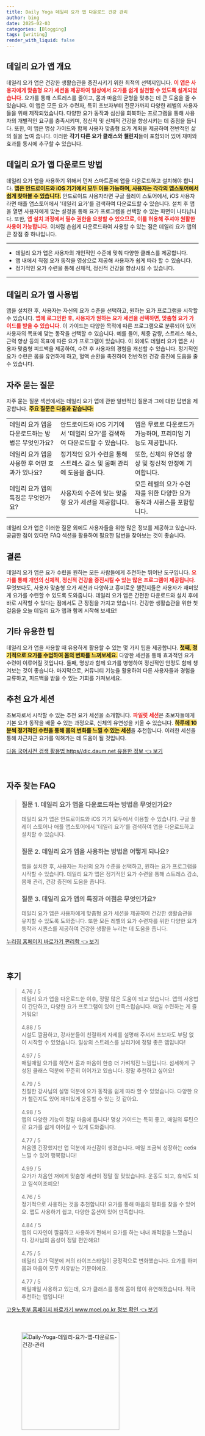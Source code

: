 ```yaml
---
title: Daily Yoga 데일리 요가 앱 다운로드 건강 관리
author: bing
date: 2025-02-03
categories: [Blogging]
tags: [writing]
render_with_liquid: false
---
```



<h2 id='데일리 요가 앱 개요'>데일리 요가 앱 개요</h2>

<p>데일리 요가 앱은 건강한 생활습관을 증진시키기 위한 최적의 선택지입니다. <b><span style="color: #ee2323;">이 앱은 사용자에게 맞춤형 요가 세션을 제공하여 일상에서 요가를 쉽게 실천할 수 있도록 설계되었습니다.</span></b> 요가를 통해 스트레스를 줄이고, 몸과 마음의 균형을 맞추는 데 큰 도움을 줄 수 있습니다. 이 앱은 모든 요가 수련자, 특히 초보자부터 전문가까지 다양한 레벨의 사용자들을 위해 제작되었습니다. 다양한 요가 동작과 심신을 회복하는 프로그램을 통해 사용자의 개별적인 요구를 충족시키며, 정신적 및 신체적 건강을 향상시키는 데 중점을 둡니다. 또한, 이 앱은 명상 가이드와 함께 사용자 맞춤형 요가 계획을 제공하여 전반적인 삶의 질을 높여 줍니다. 이러한 <b>각기 다른 요가 클래스와 챌린지</b>들이 포함되어 있어 재미와 효과를 동시에 추구할 수 있습니다.</p>

<h2 id='데일리 요가 앱 다운로드 방법'>데일리 요가 앱 다운로드 방법</h2>

<p>데일리 요가 앱을 사용하기 위해서 먼저 스마트폰에 앱을 다운로드하고 설치해야 합니다. <b><span style="background-color: #ffe066;">앱은 안드로이드와 iOS 기기에서 모두 이용 가능하며, 사용자는 각각의 앱스토어에서 쉽게 찾아볼 수 있습니다.</span></b> 안드로이드 사용자라면 구글 플레이 스토어에서, iOS 사용자라면 애플 앱스토어에서 '데일리 요가'를 검색하여 다운로드할 수 있습니다. 설치 후 앱을 열면 사용자에게 맞는 설정을 통해 요가 프로그램을 선택할 수 있는 화면이 나타납니다. 또한, <b><span style="color: #ee2323;">앱 설치 과정에서 필수 권한을 요청할 수 있으므로, 이를 허용해 주셔야 원활한 사용이 가능합니다.</span></b> 이처럼 손쉽게 다운로드하여 사용할 수 있는 점은 데일리 요가 앱의 큰 장점 중 하나입니다.</p>

<hr />

<ul>
    <li>데일리 요가 앱은 사용자의 개인적인 수준에 맞춰 다양한 클래스를 제공합니다.</li>
    <li>앱 내에서 직접 요가 동작을 영상으로 제공해 사용자가 쉽게 따라 할 수 있습니다.</li>
    <li>정기적인 요가 수련을 통해 신체적, 정신적 건강을 향상시킬 수 있습니다.</li>
</ul>

<hr />

<h2 id='데일리 요가 앱 사용법'>데일리 요가 앱 사용법</h2>

<p>앱을 설치한 후, 사용자는 자신의 요가 수준을 선택하고, 원하는 요가 프로그램을 시작할 수 있습니다. <b><span style="color: #ee2323;">앱에 로그인한 후, 사용자가 원하는 요가 세션을 선택하면, 맞춤형 요가 가이드를 받을 수 있습니다.</span></b> 이 가이드는 다양한 목적에 따른 프로그램으로 분류되어 있어 사용자의 목표에 맞는 동작을 선택할 수 있습니다. 예를 들어, 체중 감량, 스트레스 해소, 근력 향상 등의 목표에 따른 요가 프로그램이 있습니다. 이 외에도 데일리 요가 앱은 사용자 맞춤형 피드백을 제공하여, 수련 후 사용자의 경험을 개선할 수 있습니다. 정기적인 요가 수련은 몸을 유연하게 하고, 혈액 순환을 촉진하여 전반적인 건강 증진에 도움을 줄 수 있습니다.</p>

<h2 id='자주 묻는 질문'>자주 묻는 질문</h2>

<p>자주 묻는 질문 섹션에서는 데일리 요가 앱에 관한 일반적인 질문과 그에 대한 답변을 제공합니다. <b><span style="background-color: #ffe066;">주요 질문은 다음과 같습니다:</span></b></p>

<table>
    <tr>
        <td>데일리 요가 앱을 다운로드하는 방법은 무엇인가요?</td>
        <td>안드로이드와 iOS 기기에서 '데일리 요가'를 검색하여 다운로드할 수 있습니다.</td>
        <td>앱은 무료로 다운로드가 가능하며, 프리미엄 기능도 제공합니다.</td>
    </tr>
    <tr>
        <td>데일리 요가 앱을 사용한 후 어떤 효과가 있나요?</td>
        <td>정기적인 요가 수련을 통해 스트레스 감소 및 몸매 관리에 도움을 줍니다.</td>
        <td>또한, 신체의 유연성 향상 및 정신적 안정에 기여합니다.</td>
    </tr>
    <tr>
        <td>데일리 요가 앱의 특징은 무엇인가요?</td>
        <td>사용자의 수준에 맞는 맞춤형 요가 세션을 제공합니다.</td>
        <td>모든 레벨의 요가 수련자를 위한 다양한 요가 동작과 시퀀스를 포함합니다.</td>
    </tr>
</table>

<p>데일리 요가 앱은 이러한 질문 외에도 사용자들을 위한 많은 정보를 제공하고 있습니다. 궁금한 점이 있다면 FAQ 섹션을 활용하여 필요한 답변을 찾아보는 것이 좋습니다.</p>

<h2 id='결론'>결론</h2>

<p>데일리 요가 앱은 요가 수련을 원하는 모든 사람들에게 추천하는 뛰어난 도구입니다. <b><span style="color: #ee2323;">요가를 통해 개인의 신체적, 정신적 건강을 증진시킬 수 있는 많은 프로그램이 제공됩니다.</span></b> 무엇보다도, 사용자 맞춤형 요가 세션과 다양하고 흥미로운 챌린지들은 사용자가 재미있게 요가를 수련할 수 있도록 도와줍니다. 데일리 요가 앱은 간편한 다운로드와 설치 후에 바로 시작할 수 있다는 점에서도 큰 장점을 가지고 있습니다. 건강한 생활습관을 위한 첫걸음을 오늘 데일리 요가 앱과 함께 시작해 보세요!</p>

<h2 id='기타 유용한 팁'>기타 유용한 팁</h2>

<p>데일리 요가 앱을 사용할 때 유용하게 활용할 수 있는 몇 가지 팁을 제공합니다. <b><span style="background-color: #ffe066;">첫째, 정기적으로 요가를 수업하여 몸의 변화를 느껴보세요.</span></b> 다양한 세션을 통해 효과적인 요가 수련이 이루어질 것입니다. 둘째, 명상과 함께 요가를 병행하여 정신적인 안정도 함께 챙겨보는 것이 좋습니다. 마지막으로, 커뮤니티 기능을 활용하여 다른 사용자들과 경험을 교류하고, 피드백을 받을 수 있는 기회를 가져보세요.</p>

<h2 id='추천 요가 세션'>추천 요가 세션</h2>

<p>초보자로서 시작할 수 있는 추천 요가 세션을 소개합니다. <b><span style="color: #ee2323;">파일럿 세션</span></b>은 초보자들에게 기본 요가 동작을 배울 수 있는 과정으로, 신체의 유연성을 키울 수 있습니다. <b><span style="background-color: #ffe066;">하루에 10분씩 정기적인 수련을 통해 몸의 변화를 느낄 수 있는 세션</span></b>을 추천합니다. 이러한 세션을 통해 차근차근 요가를 익혀가는 데 도움이 될 것입니다.</p>


<p><a class="click-button" title="다음 국어사전 검색 활용법 https//dic.daum.net 유용한 정보" href="https://24nara.github.io/posts/%EB%8B%A4%EC%9D%8C-%EA%B5%AD%EC%96%B4%EC%82%AC%EC%A0%84-%EA%B2%80%EC%83%89-%ED%99%9C%EC%9A%A9%EB%B2%95-httpsdic.daum.net-%EC%9C%A0%EC%9A%A9%ED%95%9C-%EC%A0%95%EB%B3%B4/" rel="dofollow">다음 국어사전 검색 활용법 https//dic.daum.net 유용한 정보 👈 보기</a></p><br>
<h2 id='자주_찾는_FAQ'>자주 찾는 FAQ</h2>
<div itemscope="" itemtype="https://schema.org/FAQPage"> 
<blockquote> 
<div itemscope="" itemprop="mainEntity" itemtype="https://schema.org/Question"> 
<h3 itemprop="name">질문 1. 데일리 요가 앱을 다운로드하는 방법은 무엇인가요?</h3> 
<div itemscope="" itemprop="acceptedAnswer" itemtype="https://schema.org/Answer"> 
<span itemprop="text"> 
<p>데일리 요가 앱은 안드로이드와 iOS 기기 모두에서 이용할 수 있습니다. 구글 플레이 스토어나 애플 앱스토어에서 '데일리 요가'를 검색하여 앱을 다운로드하고 설치할 수 있습니다.</p> 
</span> 
</div> 
</div> 

<div itemscope="" itemprop="mainEntity" itemtype="https://schema.org/Question"> 
<h3 itemprop="name">질문 2. 데일리 요가 앱을 사용하는 방법은 어떻게 되나요?</h3> 
<div itemscope="" itemprop="acceptedAnswer" itemtype="https://schema.org/Answer"> 
<span itemprop="text"> 
<p>앱을 설치한 후, 사용자는 자신의 요가 수준을 선택하고, 원하는 요가 프로그램을 시작할 수 있습니다. 데일리 요가 앱은 정기적인 요가 수련을 통해 스트레스 감소, 몸매 관리, 건강 증진에 도움을 줍니다.</p> 
</span> 
</div> 
</div> 

<div itemscope="" itemprop="mainEntity" itemtype="https://schema.org/Question"> 
<h3 itemprop="name">질문 3. 데일리 요가 앱의 특징과 이점은 무엇인가요?</h3> 
<div itemscope="" itemprop="acceptedAnswer" itemtype="https://schema.org/Answer"> 
<span itemprop="text"> 
<p>데일리 요가 앱은 사용자에게 맞춤형 요가 세션을 제공하여 건강한 생활습관을 유지할 수 있도록 도와줍니다. 또한 모든 레벨의 요가 수련자를 위한 다양한 요가 동작과 시퀀스를 제공하여 건강한 생활을 누리는 데 도움을 줍니다.</p> 
</span> 
</div> 
</div> 
</blockquote> 
</div>
<p><a class="click-button" title="누리집 홈페이지 바로가기 편리함" href="https://24nara.github.io/posts/%EB%88%84%EB%A6%AC%EC%A7%91-%ED%99%88%ED%8E%98%EC%9D%B4%EC%A7%80-%EB%B0%94%EB%A1%9C%EA%B0%80%EA%B8%B0-%ED%8E%B8%EB%A6%AC%ED%95%A8/" rel="dofollow">누리집 홈페이지 바로가기 편리함 👈 보기</a></p><br>
<h2 id='후기'>후기</h2>
<div itemscope itemtype="https://schema.org/Product">
  <blockquote>
  <div itemprop="review" itemscope itemtype="https://schema.org/Review">
      <div itemprop="reviewRating" itemscope itemtype="https://schema.org/Rating"> <span itemprop="ratingValue">4.76</span> / <span itemprop="bestRating">5</span> </div>
      <span itemprop="reviewBody">데일리 요가 앱을 다운로드한 이후, 정말 많은 도움이 되고 있습니다. 앱의 사용법이 간단하고, 다양한 요가 프로그램이 있어 만족스럽습니다. 매일 수련하는 게 즐거워요!</span>
  </div>
  <br>
  <div itemprop="review" itemscope itemtype="https://schema.org/Review">
      <div itemprop="reviewRating" itemscope itemtype="https://schema.org/Rating"> <span itemprop="ratingValue">4.88</span> / <span itemprop="bestRating">5</span> </div>
      <span itemprop="reviewBody">시설도 깔끔하고, 강사분들이 친절하게 자세를 설명해 주셔서 초보자도 부담 없이 시작할 수 있었습니다. 일상의 스트레스를 날리기에 정말 좋은 앱입니다!</span>
  </div>
  <br>
  <div itemprop="review" itemscope itemtype="https://schema.org/Review">
      <div itemprop="reviewRating" itemscope itemtype="https://schema.org/Rating"> <span itemprop="ratingValue">4.97</span> / <span itemprop="bestRating">5</span> </div>
      <span itemprop="reviewBody">매일매일 요가를 하면서 몸과 마음이 한층 더 가벼워진 느낌입니다. 섬세하게 구성된 클래스 덕분에 꾸준히 이어가고 있습니다. 정말 추천하고 싶어요!</span>
  </div>
  <br>
  <div itemprop="review" itemscope itemtype="https://schema.org/Review">
      <div itemprop="reviewRating" itemscope itemtype="https://schema.org/Rating"> <span itemprop="ratingValue">4.79</span> / <span itemprop="bestRating">5</span> </div>
      <span itemprop="reviewBody">친절한 강사님의 설명 덕분에 요가 동작을 쉽게 따라 할 수 있었습니다. 다양한 요가 챌린지도 있어 재미있게 운동할 수 있는 것 같아요.</span>
  </div>
  <br>
  <div itemprop="review" itemscope itemtype="https://schema.org/Review">
      <div itemprop="reviewRating" itemscope itemtype="https://schema.org/Rating"> <span itemprop="ratingValue">4.98</span> / <span itemprop="bestRating">5</span> </div>
      <span itemprop="reviewBody">앱의 다양한 기능이 정말 마음에 듭니다! 명상 가이드는 특히 좋고, 매일의 루틴으로 요가를 쉽게 이어갈 수 있게 도와줍니다.</span>
  </div>
  <br>
  <div itemprop="review" itemscope itemtype="https://schema.org/Review">
      <div itemprop="reviewRating" itemscope itemtype="https://schema.org/Rating"> <span itemprop="ratingValue">4.77</span> / <span itemprop="bestRating">5</span> </div>
      <span itemprop="reviewBody">처음엔 긴장했지만 앱 덕분에 자신감이 생겼습니다. 매일 조금씩 성장하는 себя 느낄 수 있어 행복합니다!</span>
  </div>
  <br>
  <div itemprop="review" itemscope itemtype="https://schema.org/Review">
      <div itemprop="reviewRating" itemscope itemtype="https://schema.org/Rating"> <span itemprop="ratingValue">4.99</span> / <span itemprop="bestRating">5</span> </div>
      <span itemprop="reviewBody">요가가 처음인 저에게 맞춤형 세션이 정말 잘 맞았습니다. 운동도 되고, 휴식도 되고 일석이조예요!</span>
  </div>
  <br>
  <div itemprop="review" itemscope itemtype="https://schema.org/Review">
      <div itemprop="reviewRating" itemscope itemtype="https://schema.org/Rating"> <span itemprop="ratingValue">4.76</span> / <span itemprop="bestRating">5</span> </div>
      <span itemprop="reviewBody">정기적으로 사용하는 것을 추천합니다! 요가를 통해 마음의 평화를 찾을 수 있어요. 앱도 사용하기 쉽고, 다양한 옵션이 있어 만족합니다.</span>
  </div>
  <br>
  <div itemprop="review" itemscope itemtype="https://schema.org/Review">
      <div itemprop="reviewRating" itemscope itemtype="https://schema.org/Rating"> <span itemprop="ratingValue">4.84</span> / <span itemprop="bestRating">5</span> </div>
      <span itemprop="reviewBody">앱의 디자인이 깔끔하고 사용하기 편해서 요가를 하는 내내 쾌적함을 느꼈습니다. 강사님의 음성이 정말 편안해요!</span>
  </div>
  <br>
  <div itemprop="review" itemscope itemtype="https://schema.org/Review">
      <div itemprop="reviewRating" itemscope itemtype="https://schema.org/Rating"> <span itemprop="ratingValue">4.75</span> / <span itemprop="bestRating">5</span> </div>
      <span itemprop="reviewBody">데일리 요가 덕분에 저의 라이프스타일이 긍정적으로 변화했습니다. 요가를 하며 몸과 마음이 모두 치유받는 기분이에요.</span>
  </div>
  <br>
  <div itemprop="review" itemscope itemtype="https://schema.org/Review">
      <div itemprop="reviewRating" itemscope itemtype="https://schema.org/Rating"> <span itemprop="ratingValue">4.77</span> / <span itemprop="bestRating">5</span> </div>
      <span itemprop="reviewBody">매일매일 사용하고 있는데, 요가 클래스를 통해 몸이 많이 유연해졌습니다. 적극 추천하는 앱입니다!</span>
  </div>
  </blockquote>
</div>
<p><a class="click-button" title="고용노동부 홈페이지 바로가기 www.moel.go.kr 정보 확인" href="https://24nara.github.io/posts/%EA%B3%A0%EC%9A%A9%EB%85%B8%EB%8F%99%EB%B6%80-%ED%99%88%ED%8E%98%EC%9D%B4%EC%A7%80-%EB%B0%94%EB%A1%9C%EA%B0%80%EA%B8%B0-www.moel.go.kr-%EC%A0%95%EB%B3%B4-%ED%99%95%EC%9D%B8/" rel="dofollow">고용노동부 홈페이지 바로가기 www.moel.go.kr 정보 확인 👈 보기</a></p><br>
<figure class="image"><img src="https://24nara.github.io/assets/img/thumbnail/Daily-Yoga-데일리-요가-앱-다운로드-건강-관리.webp" alt="Daily-Yoga-데일리-요가-앱-다운로드-건강-관리" width="256" height="256"></figure>
